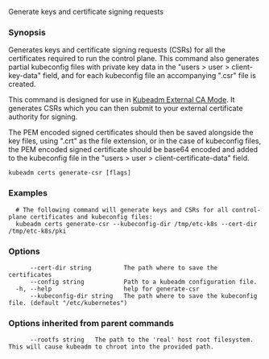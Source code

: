 
Generate keys and certificate signing requests

### Synopsis

Generates keys and certificate signing requests (CSRs) for all the certificates required to run the control plane. This command also generates partial kubeconfig files with private key data in the  "users > user > client-key-data" field, and for each kubeconfig file an accompanying ".csr" file is created.

This command is designed for use in [Kubeadm External CA Mode](https://kubernetes.io/docs/tasks/administer-cluster/kubeadm/kubeadm-certs/#external-ca-mode). It generates CSRs which you can then submit to your external certificate authority for signing.

The PEM encoded signed certificates should then be saved alongside the key files, using ".crt" as the file extension, or in the case of kubeconfig files, the PEM encoded signed certificate should be base64 encoded and added to the kubeconfig file in the "users > user > client-certificate-data" field.

```
kubeadm certs generate-csr [flags]
```

### Examples

```
  # The following command will generate keys and CSRs for all control-plane certificates and kubeconfig files:
  kubeadm certs generate-csr --kubeconfig-dir /tmp/etc-k8s --cert-dir /tmp/etc-k8s/pki
```

### Options

```
      --cert-dir string         The path where to save the certificates
      --config string           Path to a kubeadm configuration file.
  -h, --help                    help for generate-csr
      --kubeconfig-dir string   The path where to save the kubeconfig file. (default "/etc/kubernetes")
```

### Options inherited from parent commands

```
      --rootfs string   The path to the 'real' host root filesystem. This will cause kubeadm to chroot into the provided path.
```
